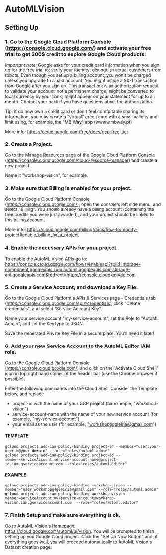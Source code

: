 # AutoMLVision

## Setting Up

### 1. Go to the Google Cloud Platform Console (https://console.cloud.google.com/) and activate your free trial to get 300$ credit to explore Google Cloud products.

*Important note:* Google asks for your credit card information when you sign up for the free trial to: verify your identity; distinguish actual customers from robots. Even though you set up a billing account, you won't be charged unless you upgrade to a paid account. You might notice a $0-1 transaction from Google after you sign up. This transaction: is an authorization request to validate your account, not a permanent charge; might be converted to local currency by your bank; might appear on your statement for up to a month. Contact your bank if you have questions about the authorization.
	
Tip: if do now own a credit card or don't feel comfortable sharing its information, you may create a "virtual" credit card with a small validity and limit using, for example, the "MB Way" app (wwww.mbway.pt)
	
More info: https://cloud.google.com/free/docs/gcp-free-tier

### 2. Create a Project. 

Go to the Manage Resources page of the Google Cloud Platform Console (https://console.cloud.google.com/cloud-resource-manager) and create a new project. 

Name it "workshop-vision", for example.

### 3. Make sure that Billing is enabled for your project. 

Go to the Google Cloud Platform Console (https://console.cloud.google.com/); open the console's left side menu; and select "Billing". You should already have a billing account (containing the free credits you were just awarded), and your project should be linked to this billing account.

More info: https://cloud.google.com/billing/docs/how-to/modify-project#enable_billing_for_a_project

### 4. Enable the necessary APIs for your project.

To enable the AutoML Vision APIs go to: https://console.cloud.google.com/flows/enableapi?apiid=storage-component.googleapis.com,automl.googleapis.com,storage-api.googleapis.com&redirect=https://console.cloud.google.com

### 5. Create a Service Account, and download a Key File.

Go to the Google Cloud Platform's APIs & Services page - Credentials tab (https://console.cloud.google.com/apis/credentials), click "Create credentials", and select "Service Account Key".

Name your service account "my-service-account", set the Role to "AutoML Admin", and set the Key type to JSON.

Save the generated Private Key File in a secure place. You'll need it later!

### 6. Add your new Service Account to the AutoML Editor IAM role.

Go to the Google Cloud Platform Console (https://console.cloud.google.com/) and click on the "Activate Cloud Shell" icon in top right hand corner of the header bar (use the Chrome browser if possible).

Enter the following commands into the Cloud Shell. Consider the Template below, and replace 
* project-id with the name of your GCP project (for example, "workshop-vision")
* service-account-name with the name of your new service account (for example, "my-service-account")
* your email as the user (for example, "workshopgdgleiria@gmail.com")

#### TEMPLATE
```
gcloud projects add-iam-policy-binding project-id --member="user:your-userid@your-domain" --role="roles/automl.admin"
gcloud projects add-iam-policy-binding project-id --member=serviceAccount:service-account-name@project-id.iam.gserviceaccount.com --role="roles/automl.editor"
```

#### EXAMPLE
```
gcloud projects add-iam-policy-binding workshop-vision --member="user:workshopgdgleiria@gmail.com" --role="roles/automl.admin"
gcloud projects add-iam-policy-binding workshop-vision --member=serviceAccount:my-service-account@workshop-vision.iam.gserviceaccount.com  --role="roles/automl.editor"
```

### 7. Finish Setup and make sure everything is ok.

Go to AutoML Vision's Homepage: https://cloud.google.com/automl/ui/vision. You will be prompted to finish setting up you Google Cloud project. Click the "Set Up Now Button" and, if everything goes well, you will proceed automatically to AutoML Vision's Dataset creation page.
